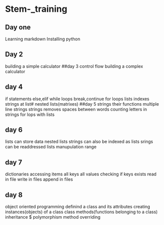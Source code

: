 # Stem-_training
## Day one
Learning markdown
Installing python
## Day 2
building a simple calculator
##day 3
control flow 
building a complex calculator
## day 4
if statements
else,elif
while loops
break,continue
for loops
lists
indexes
strings at list#
nested lists(matrixes)
##day 5
strings
their functions
multiple line strings
strings removes spaces between words
counting letters in strings
for lops with lists
## day 6
lists can store data
nested lists
strings can also be indexed as lists
srings can  be readdressed
lists manupulation
range
## day 7
dictionaries
accessing items
all keys
all values
checking if keys exists
read in file 
write in files
append in files
## day 8
object oriented programming
definind a class and its attributes
creating instances(objects) of a class
class methods(functions belonging to a class)
inheritance $ polymorphism
method overriding

